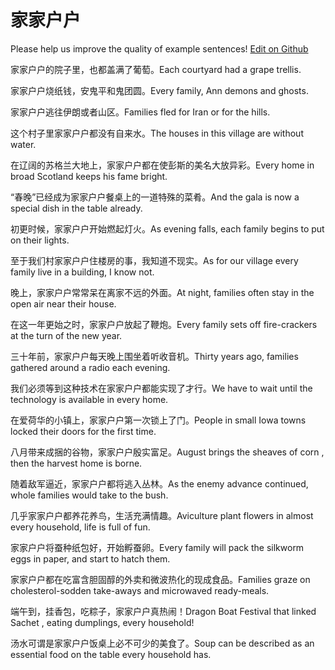 # 家家户户

Please help us improve the quality of example sentences! [Edit on Github](https://github.com/jiyushe/jiyu-example-sentence-source/blob/main/chinese/jiajiahuhu.md)

<p><span class="chinese">家家户户的院子里，也都盖满了葡萄。</span><span class="english">Each courtyard had a grape trellis.</span></p>

<p><span class="chinese">家家户户烧纸钱，安鬼平和鬼团圆。</span><span class="english">Every family, Ann demons and ghosts.</span></p>

<p><span class="chinese">家家户户逃往伊朗或者山区。</span><span class="english">Families fled for Iran or for the hills.</span></p>

<p><span class="chinese">这个村子里家家户户都没有自来水。</span><span class="english">The houses in this village are without water.</span></p>

<p><span class="chinese">在辽阔的苏格兰大地上，家家户户都在使彭斯的美名大放异彩。</span><span class="english">Every home in broad Scotland keeps his fame bright.</span></p>

<p><span class="chinese">“春晚”已经成为家家户户餐桌上的一道特殊的菜肴。</span><span class="english">And the gala is now a special dish in the table already.</span></p>

<p><span class="chinese">初更时候，家家户户开始燃起灯火。</span><span class="english">As evening falls, each family begins to put on their lights.</span></p>

<p><span class="chinese">至于我们村家家户户住楼房的事，我知道不现实。</span><span class="english">As for our village every family live in a building, I know not.</span></p>

<p><span class="chinese">晚上，家家户户常常呆在离家不远的外面。</span><span class="english">At night, families often stay in the open air near their house.</span></p>

<p><span class="chinese">在这一年更始之时，家家户户放起了鞭炮。</span><span class="english">Every family sets off fire-crackers at the turn of the new year.</span></p>

<p><span class="chinese">三十年前，家家户户每天晚上围坐着听收音机。</span><span class="english">Thirty years ago, families gathered around a radio each evening.</span></p>

<p><span class="chinese">我们必须等到这种技术在家家户户都能实现了才行。</span><span class="english">We have to wait until the technology is available in every home.</span></p>

<p><span class="chinese">在爱荷华的小镇上，家家户户第一次锁上了门。</span><span class="english">People in small Iowa towns locked their doors for the first time.</span></p>

<p><span class="chinese">八月带来成捆的谷物，家家户户殷实富足。</span><span class="english">August brings the sheaves of corn , then the harvest home is borne.</span></p>

<p><span class="chinese">随着敌军逼近，家家户户都将逃入丛林。</span><span class="english">As the enemy advance continued, whole families would take to the bush.</span></p>

<p><span class="chinese">几乎家家户户都养花养鸟，生活充满情趣。</span><span class="english">Aviculture plant flowers in almost every household, life is full of fun.</span></p>

<p><span class="chinese">家家户户将蚕种纸包好，开始孵蚕卵。</span><span class="english">Every family will pack the silkworm eggs in paper, and start to hatch them.</span></p>

<p><span class="chinese">家家户户都在吃富含胆固醇的外卖和微波热化的现成食品。</span><span class="english">Families graze on cholesterol-sodden take-aways and microwaved ready-meals.</span></p>

<p><span class="chinese">端午到，挂香包，吃粽子，家家户户真热闹！</span><span class="english">Dragon Boat Festival that linked Sachet , eating dumplings, every household!</span></p>

<p><span class="chinese">汤水可谓是家家户户饭桌上必不可少的美食了。</span><span class="english">Soup can be described as an essential food on the table every household has.</span></p>

